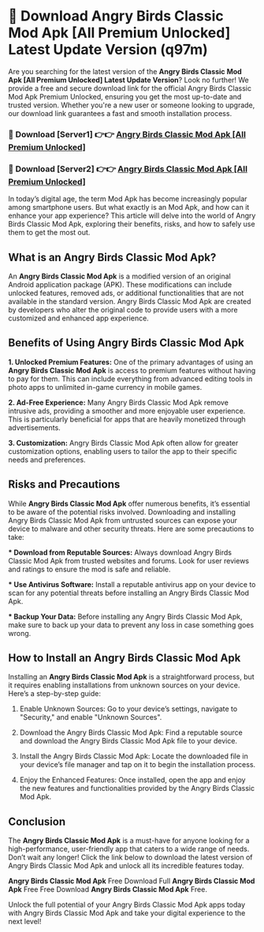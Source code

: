 # 🤖 Download Angry Birds Classic Mod Apk [All Premium Unlocked] Latest Update Version (q97m)

Are you searching for the latest version of the <strong>Angry Birds Classic Mod Apk [All Premium Unlocked] Latest Update Version</strong>? Look no further! We provide a free and secure download link for the official Angry Birds Classic Mod Apk Premium Unlocked, ensuring you get the most up-to-date and trusted version. Whether you're a new user or someone looking to upgrade, our download link guarantees a fast and smooth installation process.


<h3>📌 Download [Server1] 👉👉 <a href="https://hapymods.com?title=Angry+Birds+Classic+Mod+Apk&ref=3B1">Angry Birds Classic Mod Apk [All Premium Unlocked]</a></h3>

<h3>📌 Download [Server2] 👉👉 <a href="https://hapymods.com?title=Angry+Birds+Classic+Mod+Apk&ref=3B1">Angry Birds Classic Mod Apk [All Premium Unlocked]</a></h3>


In today’s digital age, the term Mod Apk has become increasingly popular among smartphone users. But what exactly is an Mod Apk, and how can it enhance your app experience? This article will delve into the world of Angry Birds Classic Mod Apk, exploring their benefits, risks, and how to safely use them to get the most out.


<h2>What is an Angry Birds Classic Mod Apk?</h2>

An <strong>Angry Birds Classic Mod Apk</strong> is a modified version of an original Android application package (APK). These modifications can include unlocked features, removed ads, or additional functionalities that are not available in the standard version. Angry Birds Classic Mod Apk are created by developers who alter the original code to provide users with a more customized and enhanced app experience.


<h2>Benefits of Using Angry Birds Classic Mod Apk</h2>

<strong> 1. Unlocked Premium Features:</strong> One of the primary advantages of using an <strong>Angry Birds Classic Mod Apk</strong> is access to premium features without having to pay for them. This can include everything from advanced editing tools in photo apps to unlimited in-game currency in mobile games.

<strong> 2. Ad-Free Experience:</strong> Many Angry Birds Classic Mod Apk remove intrusive ads, providing a smoother and more enjoyable user experience. This is particularly beneficial for apps that are heavily monetized through advertisements.

<strong> 3. Customization:</strong> Angry Birds Classic Mod Apk often allow for greater customization options, enabling users to tailor the app to their specific needs and preferences.


<h2>Risks and Precautions</h2>

While <strong>Angry Birds Classic Mod Apk</strong> offer numerous benefits, it’s essential to be aware of the potential risks involved. Downloading and installing Angry Birds Classic Mod Apk from untrusted sources can expose your device to malware and other security threats. Here are some precautions to take:

<strong> * Download from Reputable Sources:</strong> Always download Angry Birds Classic Mod Apk from trusted websites and forums. Look for user reviews and ratings to ensure the mod is safe and reliable.

<strong> * Use Antivirus Software:</strong> Install a reputable antivirus app on your device to scan for any potential threats before installing an Angry Birds Classic Mod Apk.

<strong> * Backup Your Data:</strong> Before installing any Angry Birds Classic Mod Apk, make sure to back up your data to prevent any loss in case something goes wrong.


<h2>How to Install an Angry Birds Classic Mod Apk</h2>

Installing an <strong>Angry Birds Classic Mod Apk</strong> is a straightforward process, but it requires enabling installations from unknown sources on your device. Here’s a step-by-step guide:

 1. Enable Unknown Sources: Go to your device’s settings, navigate to "Security," and enable "Unknown Sources".

 2. Download the Angry Birds Classic Mod Apk: Find a reputable source and download the Angry Birds Classic Mod Apk file to your device.

 3. Install the Angry Birds Classic Mod Apk: Locate the downloaded file in your device’s file manager and tap on it to begin the installation process.

 4. Enjoy the Enhanced Features: Once installed, open the app and enjoy the new features and functionalities provided by the Angry Birds Classic Mod Apk.


<h2><strong>Conclusion</strong></h2>

The <strong>Angry Birds Classic Mod Apk</strong> is a must-have for anyone looking for a high-performance, user-friendly app that caters to a wide range of needs. Don’t wait any longer! Click the link below to download the latest version of Angry Birds Classic Mod Apk and unlock all its incredible features today.

<strong>Angry Birds Classic Mod Apk</strong> Free Download Full <strong>Angry Birds Classic Mod Apk</strong> Free Free Download <strong>Angry Birds Classic Mod Apk</strong> Free.

Unlock the full potential of your Angry Birds Classic Mod Apk apps today with Angry Birds Classic Mod Apk and take your digital experience to the next level!